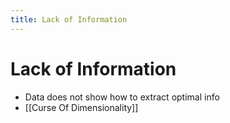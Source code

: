 ```yaml
---
title: Lack of Information
---
```


# Lack of Information
- Data does not show how to extract optimal info
- [[Curse Of Dimensionality]]
















































































